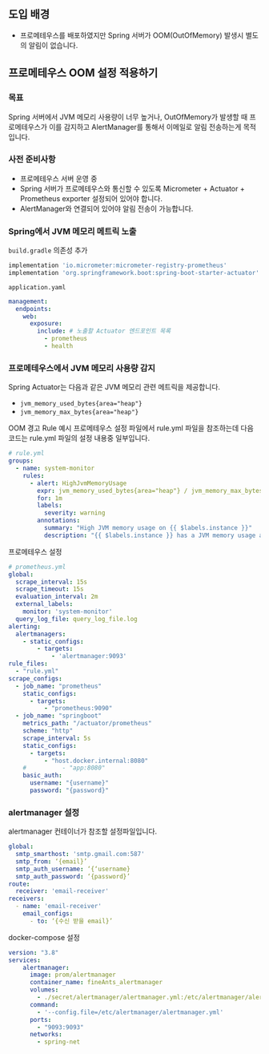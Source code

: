 
## 도입 배경
- 프로메테우스를 배포하였지만 Spring 서버가 OOM(OutOfMemory) 발생시 별도의 알림이 없습니다.

## 프로메테우스 OOM 설정 적용하기
### 목표
Spring 서버에서 JVM 메모리 사용량이 너무 높거나, OutOfMemory가 발생할 때 프로메테우스가 이를 감지하고 AlertManager를 통해서 이메일로 알림 전송하는게 목적입니다.

### 사전 준비사항
- 프로메테우스 서버 운영 중
- Spring 서버가 프로메테우스와 통신할 수 있도록 Micrometer + Actuator + Prometheus exporter 설정되어 있어야 합니다.
- AlertManager와 연결되어 있어야 알림 전송이 가능합니다.

### Spring에서 JVM 메모리 메트릭 노출
`build.gradle` 의존성 추가
```gradle
implementation 'io.micrometer:micrometer-registry-prometheus'
implementation 'org.springframework.boot:spring-boot-starter-actuator'
```

`application.yaml`
```yaml
management:  
  endpoints:  
    web:  
      exposure:  
        include: # 노출할 Actuator 엔드포인트 목록  
          - prometheus  
          - health  
```


### 프로메테우스에서 JVM 메모리 사용량 감지
Spring Actuator는 다음과 같은 JVM 메모리 관련 메트릭을 제공합니다.
- `jvm_memory_used_bytes{area="heap"}`
- `jvm_memory_max_bytes{area="heap"}`

OOM 경고 Rule 예시
프로메테우스 설정 파일에서 rule.yml 파일을 참조하는데 다음 코드는 rule.yml 파일의 설정 내용중 일부입니다.
```yaml
# rule.yml  
groups:  
  - name: system-monitor  
    rules:  
      - alert: HighJvmMemoryUsage  
        expr: jvm_memory_used_bytes{area="heap"} / jvm_memory_max_bytes{area="heap"} > 0.9  
        for: 1m  
        labels:  
          severity: warning  
        annotations:  
          summary: "High JVM memory usage on {{ $labels.instance }}"  
          description: "{{ $labels.instance }} has a JVM memory usage above 90% (current value: {{ $value }})"
```

프로메테우스 설정
```yaml
# prometheus.yml  
global:  
  scrape_interval: 15s  
  scrape_timeout: 15s  
  evaluation_interval: 2m  
  external_labels:  
    monitor: 'system-monitor'  
  query_log_file: query_log_file.log  
alerting:  
  alertmanagers:  
    - static_configs:  
        - targets:  
            - 'alertmanager:9093'  
rule_files:  
  - "rule.yml"  
scrape_configs:  
  - job_name: "prometheus"  
    static_configs:  
      - targets:  
          - "prometheus:9090"  
  - job_name: "springboot"  
    metrics_path: "/actuator/prometheus"  
    scheme: "http"  
    scrape_interval: 5s  
    static_configs:  
      - targets:  
          - "host.docker.internal:8080"  
    #          - "app:8080"
    basic_auth:  
      username: "{username}"
      password: "{password}"
```

### alertmanager 설정
alertmanager 컨테이너가 참조할 설정파일입니다.
```yaml
global:
  smtp_smarthost: 'smtp.gmail.com:587'
  smtp_from: ‘{email}’
  smtp_auth_username: ‘{‘username}
  smtp_auth_password: ‘{password}’
route:
  receiver: 'email-receiver'
receivers:
  - name: 'email-receiver'
    email_configs:
      - to: ‘{수신 받을 email}’
```

docker-compose 설정
```yaml
version: "3.8"  
services:
	alertmanager:  
	  image: prom/alertmanager  
	  container_name: fineAnts_alertmanager  
	  volumes:  
	    - ./secret/alertmanager/alertmanager.yml:/etc/alertmanager/alertmanager.yml  
	  command:  
	    - '--config.file=/etc/alertmanager/alertmanager.yml'  
	  ports:  
	    - "9093:9093"  
	  networks:  
	    - spring-net
```

